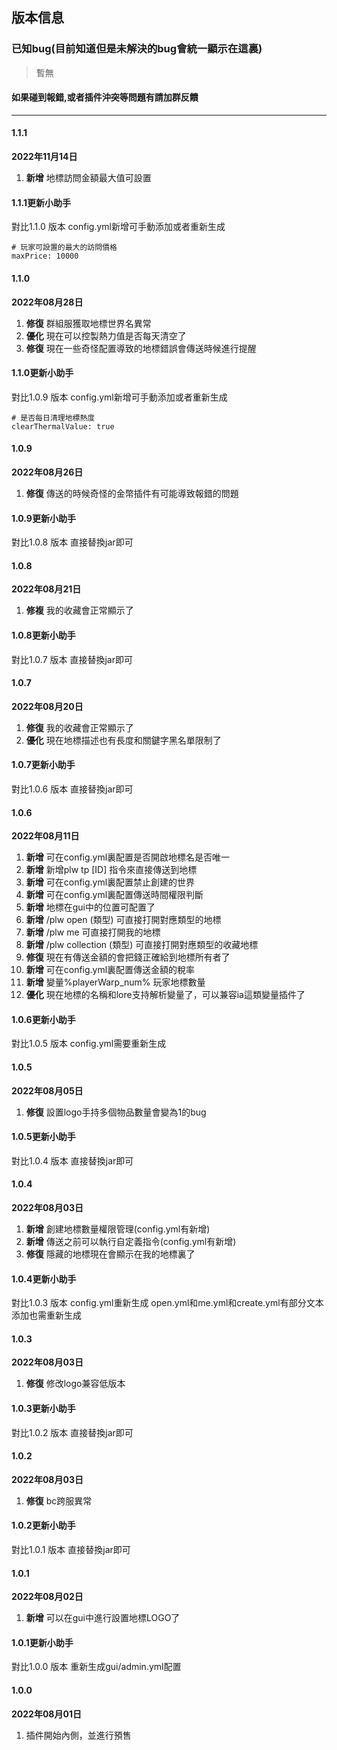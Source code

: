 ## 版本信息

### 已知bug(目前知道但是未解決的bug會統一顯示在這裏)

> 暫無

#### 如果碰到報錯,或者插件沖突等問題有請加群反饋

------------
#### 1.1.1
**2022年11月14日**
1. **新增** 地標訪問金額最大值可設置

#### 1.1.1更新小助手
對比1.1.0 版本 config.yml新增可手動添加或者重新生成
```
# 玩家可設置的最大的訪問價格
maxPrice: 10000
```

#### 1.1.0
**2022年08月28日**
1. **修復** 群組服獲取地標世界名異常
2. **優化** 現在可以控製熱力值是否每天清空了
3. **修復** 現在一些奇怪配置導致的地標錯誤會傳送時候進行提醒

#### 1.1.0更新小助手
對比1.0.9 版本 config.yml新增可手動添加或者重新生成
```
# 是否每日清理地標熱度
clearThermalValue: true
```

#### 1.0.9
**2022年08月26日**
1. **修復** 傳送的時候奇怪的金幣插件有可能導致報錯的問題

#### 1.0.9更新小助手
對比1.0.8 版本 直接替換jar即可

#### 1.0.8
**2022年08月21日**
1. **修複** 我的收藏會正常顯示了

#### 1.0.8更新小助手
對比1.0.7 版本 直接替換jar即可

#### 1.0.7
**2022年08月20日**
1. **修復** 我的收藏會正常顯示了
2. **優化** 現在地標描述也有長度和關鍵字黑名單限制了

#### 1.0.7更新小助手
對比1.0.6 版本 直接替換jar即可

#### 1.0.6
**2022年08月11日**
1. **新增** 可在config.yml裏配置是否開啟地標名是否唯一
2. **新增** 新增plw tp [ID] 指令來直接傳送到地標
3. **新增** 可在config.yml裏配置禁止創建的世界
4. **新增** 可在config.yml裏配置傳送時間權限判斷
5. **新增** 地標在gui中的位置可配置了
6. **新增** /plw open (類型) 可直接打開對應類型的地標
7. **新增** /plw me 可直接打開我的地標
8. **新增** /plw collection (類型) 可直接打開對應類型的收藏地標
9. **修復** 現在有傳送金額的會把錢正確給到地標所有者了
10. **新增** 可在config.yml裏配置傳送金額的稅率
11. **新增** 變量%playerWarp_num% 玩家地標數量
12. **優化** 現在地標的名稱和lore支持解析變量了，可以兼容ia這類變量插件了

#### 1.0.6更新小助手
對比1.0.5 版本 config.yml需要重新生成

#### 1.0.5
**2022年08月05日**
1. **修復** 設置logo手持多個物品數量會變為1的bug

#### 1.0.5更新小助手
對比1.0.4 版本 直接替換jar即可

#### 1.0.4
**2022年08月03日**
1. **新增** 創建地標數量權限管理(config.yml有新增)
2. **新增** 傳送之前可以執行自定義指令(config.yml有新增)
3. **修復** 隱藏的地標現在會顯示在我的地標裏了

#### 1.0.4更新小助手
對比1.0.3 版本 config.yml重新生成
open.yml和me.yml和create.yml有部分文本添加也需重新生成

#### 1.0.3
**2022年08月03日**
1. **修復** 修改logo兼容低版本

#### 1.0.3更新小助手
對比1.0.2 版本 直接替換jar即可

#### 1.0.2
**2022年08月03日**
1. **修復** bc跨服異常

#### 1.0.2更新小助手
對比1.0.1 版本 直接替換jar即可

#### 1.0.1
**2022年08月02日**
1. **新增** 可以在gui中進行設置地標LOGO了

#### 1.0.1更新小助手
對比1.0.0 版本 重新生成gui/admin.yml配置

#### 1.0.0
**2022年08月01日**
1. 插件開始內側，並進行預售